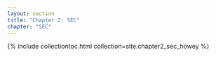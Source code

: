 ```yaml
---
layout: section
title: "Chapter 2: SEC"
chapter: "SEC"
---
```


{% include collectiontoc.html collection=site.chapter2_sec_howey %}
